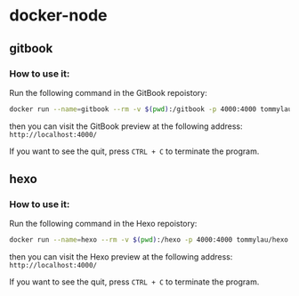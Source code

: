 # docker-node

## gitbook

### How to use it:

Run the following command in the GitBook repoistory:

```bash
docker run --name=gitbook --rm -v $(pwd):/gitbook -p 4000:4000 tommylau/gitbook
```

then you can visit the GitBook preview at the following address: ```http://localhost:4000/```

If you want to see the quit, press ```CTRL + C``` to terminate the program.

## hexo

### How to use it:

Run the following command in the Hexo repoistory:

```bash
docker run --name=hexo --rm -v $(pwd):/hexo -p 4000:4000 tommylau/hexo
```

then you can visit the Hexo preview at the following address: ```http://localhost:4000/```

If you want to see the quit, press ```CTRL + C``` to terminate the program.
